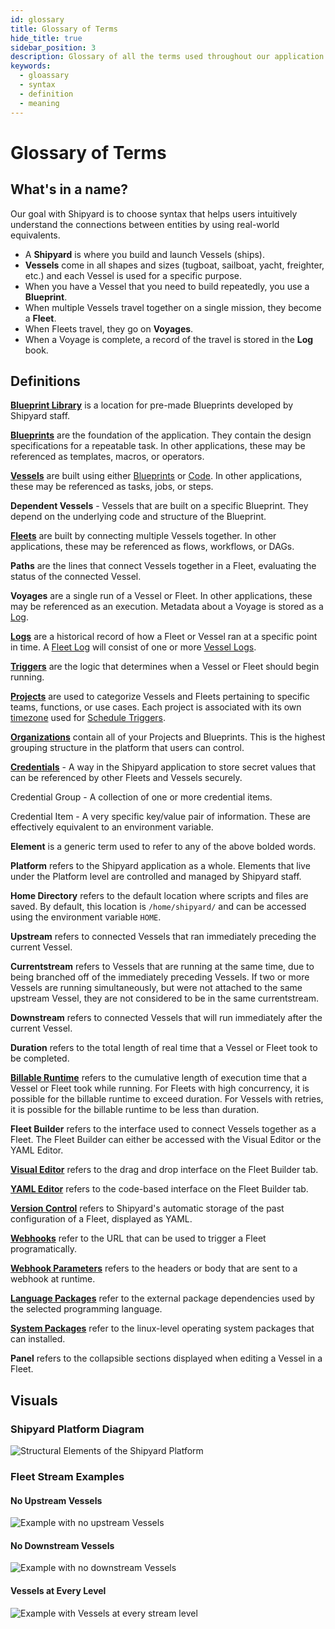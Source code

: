 ```yaml
---
id: glossary
title: Glossary of Terms
hide_title: true
sidebar_position: 3
description: Glossary of all the terms used throughout our application and documentation.
keywords:
  - gloassary
  - syntax
  - definition
  - meaning
---
```


# Glossary of Terms

## What's in a name?
Our goal with Shipyard is to choose syntax that helps users intuitively understand the connections between entities by using real-world equivalents.

- A **Shipyard** is where you build and launch Vessels (ships). 
- **Vessels** come in all shapes and sizes (tugboat, sailboat, yacht, freighter, etc.) and each Vessel is used for a specific purpose. 
- When you have a Vessel that you need to build repeatedly, you use a **Blueprint**.
- When multiple Vessels travel together on a single mission, they become a **Fleet**.
- When Fleets travel, they go on **Voyages**.
- When a Voyage is complete, a record of the travel is stored in the **Log** book.

## Definitions

[**Blueprint Library**](reference/blueprints/blueprint-library/blueprint-library-overview.md) is a location for pre-made Blueprints developed by Shipyard staff.

[**Blueprints**](/reference/blueprints/blueprints-overview.md) are the foundation of the application. They contain the design specifications for a repeatable task. In other applications, these may be referenced as templates, macros, or operators.

[**Vessels**](/reference/vessels.md) are built using either [Blueprints](/reference/blueprints/blueprints-overview.md) or [Code](/reference/code/code-overview.md). In other applications, these may be referenced as tasks, jobs, or steps.

**Dependent Vessels** - Vessels that are built on a specific Blueprint. They depend on the underlying code and structure of the Blueprint.

[**Fleets**](reference/fleets/fleets-overview.md) are built by connecting multiple Vessels together. In other applications, these may be referenced as flows, workflows, or DAGs.

**Paths** are the lines that connect Vessels together in a Fleet, evaluating the status of the connected Vessel.

**Voyages** are a single run of a Vessel or Fleet. In other applications, these may be referenced as an execution. Metadata about a Voyage is stored as a [Log](reference/logs/logs-overview.md).

[**Logs**](reference/logs/logs-overview.md) are a historical record of how a Fleet or Vessel ran at a specific point in time. A [Fleet Log](reference/logs/fleet-logs.md) will consist of one or more [Vessel Logs](reference/logs/vessel-logs.md).

[**Triggers**](reference/triggers/triggers-overview.md) are the logic that determines when a Vessel or Fleet should begin running.

[**Projects**](reference/projects.md) are used to categorize Vessels and Fleets pertaining to specific teams, functions, or use cases. Each project is associated with its own [timezone](reference/other-functions/timestamps-and-timezones.md) used for [Schedule Triggers](reference/triggers/schedule-triggers.md).

[**Organizations**](reference/organization.md) contain all of your Projects and Blueprints. This is the highest grouping structure in the platform that users can control.

[**Credentials**](reference/credentials.md) - A way in the Shipyard application to store secret values that can be referenced by other Fleets and Vessels securely.

Credential Group - A collection of one or more credential items.

Credential Item - A very specific key/value pair of information. These are effectively equivalent to an environment variable.

**Element** is a generic term used to refer to any of the above bolded words.

**Platform** refers to the Shipyard application as a whole. Elements that live under the Platform level are controlled and managed by Shipyard staff.

**Home Directory** refers to the default location where scripts and files are saved. By default, this location is `/home/shipyard/` and can be accessed using the environment variable `HOME`.

**Upstream** refers to connected Vessels that ran immediately preceding the current Vessel.

**Currentstream** refers to Vessels that are running at the same time, due to being branched off of the immediately preceding Vessels. If two or more Vessels are running simultaneously, but were not attached to the same upstream Vessel, they are not considered to be in the same currentstream.

**Downstream** refers to connected Vessels that will run immediately after the current Vessel.

**Duration** refers to the total length of real time that a Vessel or Fleet took to be completed.

[**Billable Runtime**](faqs/plans/billable-runtime.md) refers to the cumulative length of execution time that a Vessel or Fleet took while running. For Fleets with high concurrency, it is possible for the billable runtime to exceed duration. For Vessels with retries, it is possible for the billable runtime to be less than duration.

**Fleet Builder** refers to the interface used to connect Vessels together as a Fleet. The Fleet Builder can either be accessed with the Visual Editor or the YAML Editor.

[**Visual Editor**](reference/fleets/fleets-overview.md/#visual-editor) refers to the drag and drop interface on the Fleet Builder tab.

[**YAML Editor**](reference/fleets/yaml-editor.md) refers to the code-based interface on the Fleet Builder tab.

[**Version Control**](reference/fleets/version-control.md) refers to Shipyard's automatic storage of the past configuration of a Fleet, displayed as YAML.

[**Webhooks**](reference/triggers/webhook-triggers.md) refer to the URL that can be used to trigger a Fleet programatically.

[**Webhook Parameters**](reference/triggers/webhook-triggers.md) refers to the headers or body that are sent to a webhook at runtime.

[**Language Packages**](reference/packages/external-package-dependencies.md) refer to the external package dependencies used by the selected programming language.

[**System Packages**](reference/packages/system-package-dependencies.md) refer to the linux-level operating system packages that can installed.

**Panel** refers to the collapsible sections displayed when editing a Vessel in a Fleet.

## Visuals

### Shipyard Platform Diagram

![Structural Elements of the Shipyard Platform](.gitbook/assets/image_71.png)

### Fleet Stream Examples

#### No Upstream Vessels

![Example with no upstream Vessels](.gitbook/assets/no_upstream_example.png)

#### No Downstream Vessels

![Example with no downstream Vessels](.gitbook/assets/no_downstream_example.png)

#### Vessels at Every Level

![Example with Vessels at every stream level](.gitbook/assets/every_stream_example.png)
